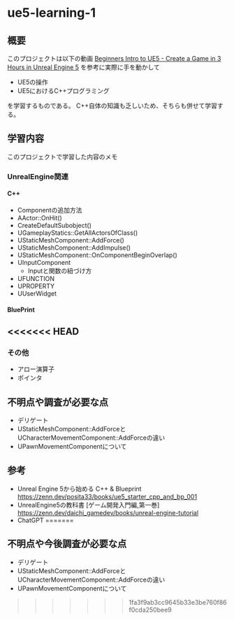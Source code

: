# ue5-learning-1 

## 概要
このプロジェクトは以下の動画
[Beginners Intro to UE5 - Create a Game in 3 Hours in Unreal Engine 5](https://www.youtube.com/watch?v=KQgOqyYoHAs&t=7162s)
を参考に実際に手を動かして

- UE5の操作
- UE5におけるC++プログラミング

を学習するものである。
C++自体の知識も乏しいため、そちらも併せて学習する。

## 学習内容
このプロジェクトで学習した内容のメモ

### UnrealEngine関連
#### C++
- Componentの追加方法
- AActor::OnHit()
- CreateDefaultSubobject()
- UGameplayStatics::GetAllActorsOfClass()
- UStaticMeshComponent::AddForce()
- UStaticMeshComponent::AddImpulse()
- UStaticMeshComponent::OnComponentBeginOverlap()
- UInputComponent
  - Inputと関数の紐づけ方
- UFUNCTION
- UPROPERTY
- UUserWidget
#### BluePrint
<<<<<<< HEAD
-
### その他
- アロー演算子
- ポインタ

## 不明点や調査が必要な点
- デリゲート
- UStaticMeshComponent::AddForceとUCharacterMovementComponent::AddForceの違い
- UPawnMovementComponentについて

## 参考
- Unreal Engine 5から始める C++ & Blueprint
  https://zenn.dev/posita33/books/ue5_starter_cpp_and_bp_001
- UnrealEngine5の教科書 [ゲーム開発入門編,第一巻]
  https://zenn.dev/daichi_gamedev/books/unreal-engine-tutorial
- ChatGPT
=======
## 不明点や今後調査が必要な点
- デリゲート
- UStaticMeshComponent::AddForceとUCharacterMovementComponent::AddForceの違い
- UPawnMovementComponentについて
>>>>>>> 1fa3f9ab3cc9645b33e3be760f86f0cda250bee9
